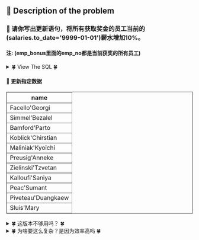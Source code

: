 ## &#128044; Description of the problem


### &#127800; 请你写出更新语句，将所有获取奖金的员工当前的(salaries.to_date='9999-01-01')薪水增加10%。
#### 注: (emp_bonus里面的emp_no都是当前获奖的所有员工)


<details>
<summary>&#127808; View The SQL &#127808;</summary>
  

```sql
create table emp_bonus(
emp_no int not null,
btype smallint not null);
CREATE TABLE `salaries` (
`emp_no` int(11) NOT NULL,
`salary` int(11) NOT NULL,
`from_date` date NOT NULL,
`to_date` date NOT NULL, PRIMARY KEY (`emp_no`,`from_date`)); 
  
INSERT INTO emp_bonus VALUES (10001,1);
INSERT INTO salaries VALUES(10001,85097,'2001-06-22','2002-06-22');
INSERT INTO salaries VALUES(10001,88958,'2002-06-22','9999-01-01');

```
</details>


#### &#127800; 更新指定数据

<table align="center" border="1" cellpadding="2" cellspacing="0">  <tbody>   <tr>    <th>     name    </th>   </tr>  </tbody>  <tbody>   <tr>    <td>     Facello'Georgi    </td>   </tr>   <tr>    <td>     Simmel'Bezalel    </td>   </tr>   <tr>    <td>     Bamford'Parto    </td>   </tr>   <tr>    <td>     Koblick'Chirstian    </td>   </tr>   <tr>    <td>     Maliniak'Kyoichi    </td>   </tr>   <tr>    <td>     Preusig'Anneke    </td>   </tr>   <tr>    <td>     Zielinski'Tzvetan    </td>   </tr>   <tr>    <td>     Kalloufi'Saniya    </td>   </tr>   <tr>    <td>     Peac'Sumant    </td>   </tr>   <tr>    <td>     Piveteau'Duangkaew    </td>   </tr>   <tr>    <td>     Sluis'Mary    </td>   </tr>  </tbody> </table>


<details>
<summary>&#127808; 这版本不够用吗？ &#127808;</summary>
  
```sql
update salaries 
set salary = 1.1 * salary
where emp_no in (select emp_no from emp_bonus)
and to_date='9999-01-01'
```
</details>

<details>
<summary>&#127808; 为啥要这么复杂？是因为效率高吗 &#127808;</summary>
  
```sql
update salaries set salary = 1.1 * salary
where emp_no in (select emp_no from 
                     ( select s.emp_no
                       from salaries s inner join emp_bonus e
                       on s.emp_no = e.emp_no
                     )a
                   where to_date='9999-01-01'
                );

update emp_bonus as eb 
inner join salaries as s 
on eb.emp_no = s.emp_no
set s.salary = s.salary * 1.1
where s.to_date = '9999-01-01';
```
</details>

  

